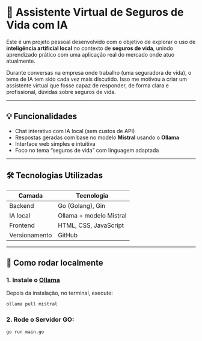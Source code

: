 # 🤖 Assistente Virtual de Seguros de Vida com IA

Este é um projeto pessoal desenvolvido com o objetivo de explorar o uso de **inteligência artificial local** no contexto de **seguros de vida**, unindo aprendizado prático com uma aplicação real do mercado onde atuo atualmente.

Durante conversas na empresa onde trabalho (uma seguradora de vida), o tema de IA tem sido cada vez mais discutido. Isso me motivou a criar um assistente virtual que fosse capaz de responder, de forma clara e profissional, dúvidas sobre seguros de vida.

---

## 💡 Funcionalidades

- Chat interativo com IA local (sem custos de API)
- Respostas geradas com base no modelo **Mistral** usando o **Ollama**
- Interface web simples e intuitiva
- Foco no tema “seguros de vida” com linguagem adaptada

---

## 🛠️ Tecnologias Utilizadas

| Camada       | Tecnologia           |
| ------------ | -------------------- |
| Backend      | Go (Golang), Gin     |
| IA local     | Ollama + modelo Mistral |
| Frontend     | HTML, CSS, JavaScript |
| Versionamento| GitHub               |

---

## 🚀 Como rodar localmente

### 1. Instale o [Ollama](https://ollama.com/download)

Depois da instalação, no terminal, execute:

```bash
ollama pull mistral
```
### 2. Rode o Servidor GO:

```bash
go run main.go
```

